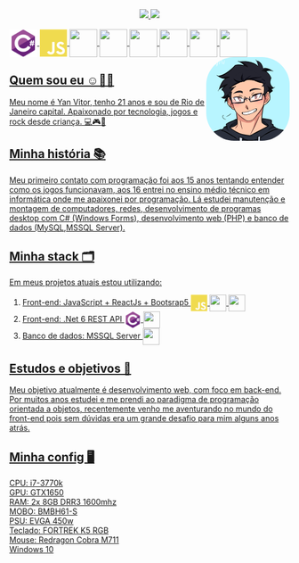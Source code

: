 <div align="center">
  <a href="https://github.com/yanvit503">
  <img height="180em" src="https://github-readme-stats.vercel.app/api?username=yanvit503&show_icons=true&theme=dracula&include_all_commits=true&count_private=true"/>
  <img height="180em" src="https://github-readme-stats.vercel.app/api/top-langs/?username=yanvit503&layout=compact&langs_count=7&theme=dracula"/>
</div>
  
<div style="display: inline_block"><br>
<img align="center" height="50" width="50" src="https://raw.githubusercontent.com/devicons/devicon/master/icons/csharp/csharp-original.svg">
<img align="center" height="50" width="50" src="https://raw.githubusercontent.com/devicons/devicon/master/icons/javascript/javascript-plain.svg">
<img align="center" height="50" width="50" src="https://cdn.jsdelivr.net/gh/devicons/devicon/icons/react/react-original.svg" />
<img align="center" height="50" width="50" src="https://cdn.jsdelivr.net/gh/devicons/devicon/icons/bootstrap/bootstrap-plain-wordmark.svg" />
<img align="center" height="50" width="50" src="https://cdn.jsdelivr.net/gh/devicons/devicon/icons/html5/html5-original.svg" />
<img align="center" height="50" width="50" src="https://cdn.jsdelivr.net/gh/devicons/devicon/icons/css3/css3-original.svg" />
<img align="center" height="50" width="50" src="https://cdn.jsdelivr.net/gh/devicons/devicon/icons/microsoftsqlserver/microsoftsqlserver-plain-wordmark.svg" />
<img align="center" height="50" width="50" src="https://cdn.jsdelivr.net/gh/devicons/devicon/icons/mysql/mysql-original-wordmark.svg" />
<img align="right"  height="150" style="border-radius:50px;" src="https://github.com/yanvit503/yanvit503/blob/master/download20220200144302.png">
</div>

##

<h2>Quem sou eu ☺️👨‍💻</h2>
<p>
Meu nome é Yan Vitor, tenho 21 anos e sou de Rio de Janeiro capital. Apaixonado por tecnologia, jogos e rock desde criança.
💻🎮🎸
</p>
  
<h2>Minha história 📚</h2>
<p>
Meu primeiro contato com programação foi aos 15 anos tentando entender como os jogos funcionavam, aos 16 entrei no ensino médio técnico em informática onde me apaixonei por programação. Lá estudei manutenção e montagem de computadores, redes, desenvolvimento de programas desktop com C# (Windows Forms), desenvolvimento web (PHP) e banco de dados (MySQL,MSSQL Server).
</p>
  
<h2>Minha stack 🗂️</h2>
<p>
  Em meus projetos atuais estou utilizando: 
  <ol>
    <li>Front-end: JavaScript + ReactJs + Bootsrap5 <img align="center" height="30" width="30" src="https://raw.githubusercontent.com/devicons/devicon/master/icons/javascript/javascript-plain.svg"> <img align="center" height="30" width="30" src="https://cdn.jsdelivr.net/gh/devicons/devicon/icons/react/react-original.svg" /> <img align="center" height="30" width="30" src="https://cdn.jsdelivr.net/gh/devicons/devicon/icons/bootstrap/bootstrap-plain-wordmark.svg" />
    </li>
    <li>Front-end: .Net 6 REST API <img align="center" height="30" width="30" src="https://raw.githubusercontent.com/devicons/devicon/master/icons/csharp/csharp-original.svg"> <img align="center" height="30" width="30" src="https://cdn.jsdelivr.net/gh/devicons/devicon/icons/dotnetcore/dotnetcore-original.svg" /> </li> 
    <li>Banco de dados: MSSQL Server <img align="center" height="30" width="30" src="https://cdn.jsdelivr.net/gh/devicons/devicon/icons/microsoftsqlserver/microsoftsqlserver-plain-wordmark.svg" /></li>
  </ol>
</p>

<h2>Estudos e objetivos 🔎</h2>
<p>
Meu objetivo atualmente é desenvolvimento web, com foco em back-end. Por muitos anos estudei e me prendi ao paradigma de programação orientada a objetos, recentemente venho me aventurando no mundo do front-end pois sem dúvidas era um grande desafio para mim alguns anos atrás.
</p>

<h2>Minha config 🖥️</h2>
CPU: i7-3770k<br/>
GPU: GTX1650<br/>
RAM: 2x 8GB DRR3 1600mhz<br/>
MOBO: BMBH61-S<br/>
PSU: EVGA 450w<br/>
Teclado: FORTREK K5 RGB<br/>
Mouse: Redragon Cobra M711<br/>
Windows 10
